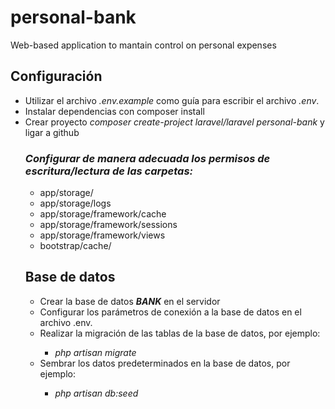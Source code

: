 # personal-bank
Web-based application to mantain control on personal expenses


<h2><b>Configuración </b></h2>

<ul>
<li>Utilizar el archivo <i>.env.example</i> como guía para escribir el archivo<i> .env</i>.</li>
<li>Instalar dependencias con composer install</li>
<li>Crear proyecto <i>composer create-project laravel/laravel personal-bank</i> y ligar a github</li>

<h3><i>Configurar de manera adecuada los permisos de escritura/lectura de las carpetas:</i></h3>
<ul>
<li>app/storage/</li>
<li>app/storage/logs</li>
<li>app/storage/framework/cache</li>
<li>app/storage/framework/sessions</li>
<li>app/storage/framework/views</li>
<li>bootstrap/cache/</li>
</ul>

<h2><b>Base de datos</b></h2>
<ul>
<li>Crear la base de datos <i><b>BANK</b></i> en el servidor</li>
<li>Configurar los parámetros de conexión a la base de datos en el archivo .env.</li>
<li>Realizar la migración de las tablas de la base de datos, por ejemplo:</li>
  <ul>
  <li><i>php artisan migrate</i></li>
   </ul>
<li>Sembrar los datos predeterminados en la base de datos, por ejemplo:</li>
  <ul>
  <li><i>php artisan db:seed</i></li>
  </ul>
  </ul>
